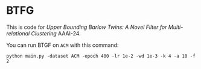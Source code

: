 # BTFG
This is code for *Upper Bounding Barlow Twins: A Novel Filter for Multi-relational Clustering* AAAI-24.

You can run BTGF on `ACM` with this command:

```shell
python main.py -dataset ACM -epoch 400 -lr 1e-2 -wd 1e-3 -k 4 -a 10 -f 2
```

